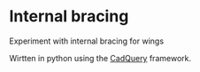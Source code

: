 # Internal bracing

Experiment with internal bracing for wings

Wirtten in python using the [CadQuery](https://github.com/CadQuery/cadquery) framework.
